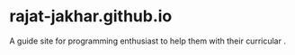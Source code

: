 # rajat-jakhar.github.io
A guide site for programming enthusiast to help them with their curricular .
